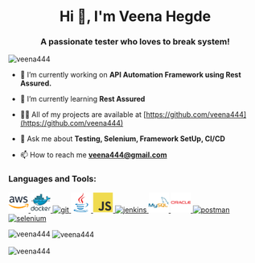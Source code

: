 <h1 align="center">Hi 👋, I'm Veena Hegde</h1>
<h3 align="center">A passionate tester who loves to break system!</h3>

<p align="left"> <img src="https://komarev.com/ghpvc/?username=veena444&label=Profile%20views&color=0e75b6&style=flat" alt="veena444" /> </p>

- 🔭 I’m currently working on **API Automation Framework using Rest Assured.**

- 🌱 I’m currently learning **Rest Assured**

- 👨‍💻 All of my projects are available at [https://github.com/veena444](https://github.com/veena444)

- 💬 Ask me about **Testing, Selenium, Framework SetUp, CI/CD**

- 📫 How to reach me **veena444@gmail.com**


</p>

<h3 align="left">Languages and Tools:</h3>
<p align="left"> <a href="https://aws.amazon.com" target="_blank" rel="noreferrer"> <img src="https://raw.githubusercontent.com/devicons/devicon/master/icons/amazonwebservices/amazonwebservices-original-wordmark.svg" alt="aws" width="40" height="40"/> </a> <a href="https://www.docker.com/" target="_blank" rel="noreferrer"> <img src="https://raw.githubusercontent.com/devicons/devicon/master/icons/docker/docker-original-wordmark.svg" alt="docker" width="40" height="40"/> </a> <a href="https://git-scm.com/" target="_blank" rel="noreferrer"> <img src="https://www.vectorlogo.zone/logos/git-scm/git-scm-icon.svg" alt="git" width="40" height="40"/> </a> <a href="https://www.java.com" target="_blank" rel="noreferrer"> <img src="https://raw.githubusercontent.com/devicons/devicon/master/icons/java/java-original.svg" alt="java" width="40" height="40"/> </a> <a href="https://developer.mozilla.org/en-US/docs/Web/JavaScript" target="_blank" rel="noreferrer"> <img src="https://raw.githubusercontent.com/devicons/devicon/master/icons/javascript/javascript-original.svg" alt="javascript" width="40" height="40"/> </a> <a href="https://www.jenkins.io" target="_blank" rel="noreferrer"> <img src="https://www.vectorlogo.zone/logos/jenkins/jenkins-icon.svg" alt="jenkins" width="40" height="40"/> </a> <a href="https://www.mysql.com/" target="_blank" rel="noreferrer"> <img src="https://raw.githubusercontent.com/devicons/devicon/master/icons/mysql/mysql-original-wordmark.svg" alt="mysql" width="40" height="40"/> </a> <a href="https://www.oracle.com/" target="_blank" rel="noreferrer"> <img src="https://raw.githubusercontent.com/devicons/devicon/master/icons/oracle/oracle-original.svg" alt="oracle" width="40" height="40"/> </a> <a href="https://postman.com" target="_blank" rel="noreferrer"> <img src="https://www.vectorlogo.zone/logos/getpostman/getpostman-icon.svg" alt="postman" width="40" height="40"/> </a> <a href="https://www.selenium.dev" target="_blank" rel="noreferrer"> <img src="https://raw.githubusercontent.com/detain/svg-logos/780f25886640cef088af994181646db2f6b1a3f8/svg/selenium-logo.svg" alt="selenium" width="40" height="40"/> </a> </p>

<p><img align="left" src="https://github-readme-stats.vercel.app/api/top-langs?username=veena444&show_icons=true&locale=en&layout=compact" alt="veena444" /></p>

<p>&nbsp;<img align="center" src="https://github-readme-stats.vercel.app/api?username=veena444&show_icons=true&locale=en" alt="veena444" /></p>

<p><img align="center" src="https://github-readme-streak-stats.herokuapp.com/?user=veena444&" alt="veena444" /></p>

